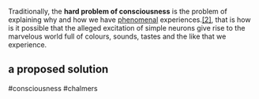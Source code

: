 Traditionally, the **hard problem of consciousness** is the problem of explaining why and how we have [phenomenal](https://en.wikipedia.org/wiki/Consciousness#Types_of_consciousness "Consciousness") experiences.[[2]](https://en.wikipedia.org/wiki/Hard_problem_of_consciousness#cite_note-Harnad-3), that is how is it possible that the alleged excitation of simple neurons give rise to the marvelous world full of colours, sounds, tastes and the like that we experience.

## a proposed solution


#consciousness #chalmers